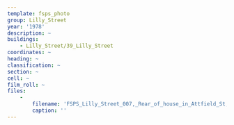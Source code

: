 ```yaml
---
template: fsps_photo
group: Lilly_Street
year: '1978'
description: ~
buildings:
    - Lilly_Street/39_Lilly_Street
coordinates: ~
heading: ~
classification: ~
section: ~
cell: ~
film_roll: ~
files:
    -
        filename: 'FSPS_Lilly_Street_007,_Rear_of_house_in_Attfield_St,_17-11-N,_1978.png'
        caption: ''
---
```

